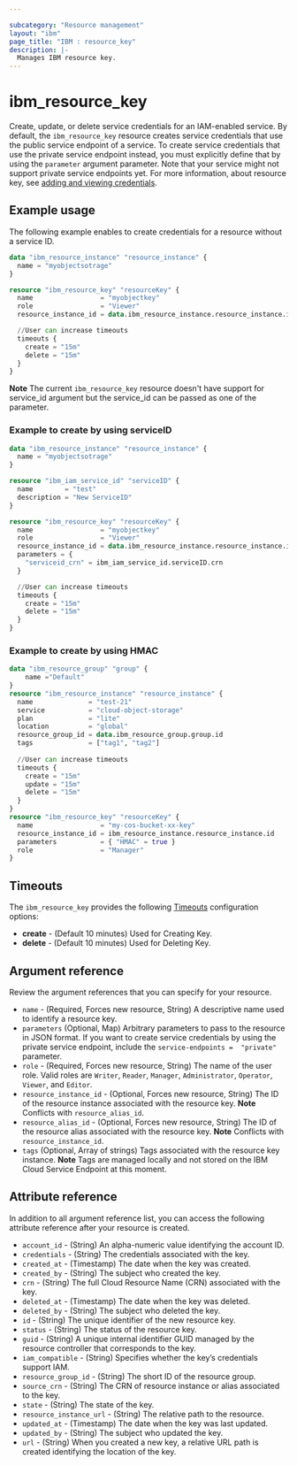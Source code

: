 ```yaml
---

subcategory: "Resource management"
layout: "ibm"
page_title: "IBM : resource_key"
description: |-
  Manages IBM resource key.
---
```


# ibm_resource_key
Create, update, or delete service credentials for an IAM-enabled service. By default, the `ibm_resource_key` resource creates service credentials that use the public service endpoint of a service. To create service credentials that use the private service endpoint instead, you must explicitly define that by using the `parameter` argument parameter. Note that your service might not support private service endpoints yet. For more information, about resource key, see [adding and viewing credentials](https://cloud.ibm.com/docs/account?topic=account-service_credentials).

## Example usage
The following example enables to create credentials for a resource without a service ID.

```terraform
data "ibm_resource_instance" "resource_instance" {
  name = "myobjectsotrage"
}

resource "ibm_resource_key" "resourceKey" {
  name                 = "myobjectkey"
  role                 = "Viewer"
  resource_instance_id = data.ibm_resource_instance.resource_instance.id

  //User can increase timeouts
  timeouts {
    create = "15m"
    delete = "15m"
  }
}
```

**Note** The current `ibm_resource_key` resource doesn't have support for service_id argument but the service_id can be passed as one of the parameter.

### Example to create by using serviceID 

```terraform
data "ibm_resource_instance" "resource_instance" {
  name = "myobjectsotrage"
}

resource "ibm_iam_service_id" "serviceID" {
  name        = "test"
  description = "New ServiceID"
}

resource "ibm_resource_key" "resourceKey" {
  name                 = "myobjectkey"
  role                 = "Viewer"
  resource_instance_id = data.ibm_resource_instance.resource_instance.id
  parameters = {
    "serviceid_crn" = ibm_iam_service_id.serviceID.crn
  }

  //User can increase timeouts
  timeouts {
    create = "15m"
    delete = "15m"
  }
}
```
### Example to create by using HMAC 

```terraform
data "ibm_resource_group" "group" {
    name ="Default"
}
resource "ibm_resource_instance" "resource_instance" {
  name              = "test-21"
  service           = "cloud-object-storage"
  plan              = "lite"
  location          = "global"
  resource_group_id = data.ibm_resource_group.group.id
  tags              = ["tag1", "tag2"]
  
  //User can increase timeouts
  timeouts {
    create = "15m"
    update = "15m"
    delete = "15m"
  }
}
resource "ibm_resource_key" "resourceKey" {
  name                 = "my-cos-bucket-xx-key"
  resource_instance_id = ibm_resource_instance.resource_instance.id
  parameters           = { "HMAC" = true }
  role                 = "Manager"
}

```

## Timeouts

The `ibm_resource_key` provides the following [Timeouts](https://www.terraform.io/docs/configuration/resources.html#timeouts) configuration options:

- **create** - (Default 10 minutes) Used for Creating Key.
- **delete** - (Default 10 minutes) Used for Deleting Key.


## Argument reference
Review the argument references that you can specify for your resource. 

 - `name` - (Required, Forces new resource, String)  A descriptive name used to identify a resource key.
 - `parameters` (Optional, Map) Arbitrary parameters to pass to the resource in JSON format. If you want to create service credentials by using the private service endpoint, include the `service-endpoints =  "private"` parameter.
- `role` - (Required, Forces new resource, String) The name of the user role. Valid roles are `Writer`, `Reader`, `Manager`, `Administrator`, `Operator`, `Viewer`, and `Editor`.
- `resource_instance_id` - (Optional, Forces new resource, String) The ID of the resource instance associated with the resource key. **Note** Conflicts with `resource_alias_id`.
- `resource_alias_id` - (Optional, Forces new resource, String) The ID of the resource alias associated with the resource key. **Note** Conflicts with `resource_instance_id`.
- `tags` (Optional, Array of strings) Tags associated with the resource key instance. **Note** Tags are managed locally and not stored on the IBM Cloud Service Endpoint at this moment.


## Attribute reference
In addition to all argument reference list, you can access the following attribute reference after your resource is created.

- `account_id` - (String) An alpha-numeric value identifying the account ID.
- `credentials` - (String) The credentials associated with the key.
- `created_at` - (Timestamp) The date when the key was created.
- `created_by` - (String) The subject who created the key.
- `crn` - (String) The full Cloud Resource Name (CRN) associated with the key.
- `deleted_at` - (Timestamp) The date when the key was deleted.
- `deleted_by` - (String) The subject who deleted the key.
- `id` - (String) The unique identifier of the new resource key.
- `status` - (String) The status of the resource key.
- `guid` - (String) A unique internal identifier GUID managed by the resource controller that corresponds to the key.
- `iam_compatible` - (String) Specifies whether the key’s credentials support IAM.
- `resource_group_id` - (String) The short ID of the resource group.
- `source_crn` - (String) The CRN of resource instance or alias associated to the key.
- `state` - (String) The state of the key.
- `resource_instance_url` - (String) The relative path to the resource.
- `updated_at` - (Timestamp) The date when the key was last updated.
- `updated_by` - (String) The subject who updated the key.
- `url` - (String) When you created a new key, a relative URL path is created identifying the location of the key.

